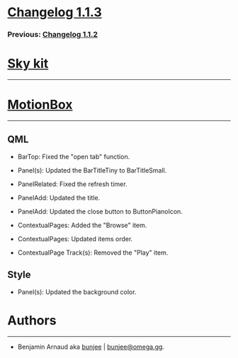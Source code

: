 # [Changelog 1.1.3](http://omega.gg/MotionBox/changes/1.1.3.html)

### Previous: [Changelog 1.1.2](1.1.2.html)

# [Sky kit](http://omega.gg/Sky)
---


# [MotionBox](http://omega.gg/MotionBox)
---

## QML

- BarTop: Fixed the "open tab" function.

- Panel(s): Updated the BarTitleTiny to BarTitleSmall.

- PanelRelated: Fixed the refresh timer.

- PanelAdd: Updated the title.

- PanelAdd: Updated the close button to ButtonPianoIcon.

- ContextualPages: Added the "Browse" item.

- ContextualPages: Updated items order.

- ContextualPage Track(s): Removed the "Play" item.


## Style

- Panel(s): Updated the background color.


# Authors
---

- Benjamin Arnaud aka [bunjee](http://bunjee.me) | <bunjee@omega.gg>.
